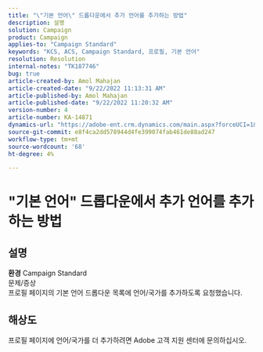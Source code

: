 ```yaml
---
title: "\"기본 언어\" 드롭다운에서 추가 언어를 추가하는 방법"
description: 설명
solution: Campaign
product: Campaign
applies-to: "Campaign Standard"
keywords: "KCS, ACS, Campaign Standard, 프로필, 기본 언어"
resolution: Resolution
internal-notes: "TK187746"
bug: true
article-created-by: Amol Mahajan
article-created-date: "9/22/2022 11:13:31 AM"
article-published-by: Amol Mahajan
article-published-date: "9/22/2022 11:20:32 AM"
version-number: 4
article-number: KA-14871
dynamics-url: "https://adobe-ent.crm.dynamics.com/main.aspx?forceUCI=1&pagetype=entityrecord&etn=knowledgearticle&id=499d7f92-673a-ed11-9db0-002248086d3d"
source-git-commit: e8f4ca2dd578944d4fe399074fab461de88ad247
workflow-type: tm+mt
source-wordcount: '68'
ht-degree: 4%

---
```


# &quot;기본 언어&quot; 드롭다운에서 추가 언어를 추가하는 방법

## 설명

<b>환경</b>
Campaign Standard
<br>문제/증상<br>
프로필 페이지의 기본 언어 드롭다운 목록에 언어/국가를 추가하도록 요청했습니다.


## 해상도


프로필 페이지에 언어/국가를 더 추가하려면 Adobe 고객 지원 센터에 문의하십시오.
